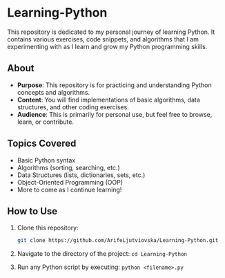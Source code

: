 # Learning-Python

This repository is dedicated to my personal journey of learning Python. It contains various exercises, code snippets, and algorithms that I am experimenting with as I learn and grow my Python programming skills.

## About

- **Purpose**: This repository is for practicing and understanding Python concepts and algorithms.
- **Content**: You will find implementations of basic algorithms, data structures, and other coding exercises.
- **Audience**: This is primarily for personal use, but feel free to browse, learn, or contribute.

## Topics Covered

- Basic Python syntax
- Algorithms (sorting, searching, etc.)
- Data Structures (lists, dictionaries, sets, etc.)
- Object-Oriented Programming (OOP)
- More to come as I continue learning!

## How to Use

1. Clone this repository:
   ```bash
   git clone https://github.com/ArifeLjutviovska/Learning-Python.git

2. Navigate to the directory of the project:
 ```cd Learning-Python```

3. Run any Python script by executing:
 ```python <filename>.py```
